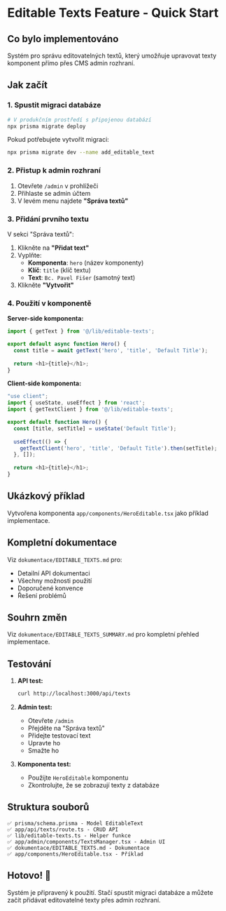 # Editable Texts Feature - Quick Start

## Co bylo implementováno

Systém pro správu editovatelných textů, který umožňuje upravovat texty komponent přímo přes CMS admin rozhraní.

## Jak začít

### 1. Spustit migraci databáze

```bash
# V produkčním prostředí s připojenou databází
npx prisma migrate deploy
```

Pokud potřebujete vytvořit migraci:
```bash
npx prisma migrate dev --name add_editable_text
```

### 2. Přistup k admin rozhraní

1. Otevřete `/admin` v prohlížeči
2. Přihlaste se admin účtem
3. V levém menu najdete **"Správa textů"**

### 3. Přidání prvního textu

V sekci "Správa textů":
1. Klikněte na **"Přidat text"**
2. Vyplňte:
   - **Komponenta**: `hero` (název komponenty)
   - **Klíč**: `title` (klíč textu)
   - **Text**: `Bc. Pavel Fišer` (samotný text)
3. Klikněte **"Vytvořit"**

### 4. Použití v komponentě

**Server-side komponenta:**
```typescript
import { getText } from '@/lib/editable-texts';

export default async function Hero() {
  const title = await getText('hero', 'title', 'Default Title');
  
  return <h1>{title}</h1>;
}
```

**Client-side komponenta:**
```typescript
"use client";
import { useState, useEffect } from 'react';
import { getTextClient } from '@/lib/editable-texts';

export default function Hero() {
  const [title, setTitle] = useState('Default Title');
  
  useEffect(() => {
    getTextClient('hero', 'title', 'Default Title').then(setTitle);
  }, []);
  
  return <h1>{title}</h1>;
}
```

## Ukázkový příklad

Vytvořena komponenta `app/components/HeroEditable.tsx` jako příklad implementace.

## Kompletní dokumentace

Viz `dokumentace/EDITABLE_TEXTS.md` pro:
- Detailní API dokumentaci
- Všechny možnosti použití
- Doporučené konvence
- Řešení problémů

## Souhrn změn

Viz `dokumentace/EDITABLE_TEXTS_SUMMARY.md` pro kompletní přehled implementace.

## Testování

1. **API test:**
   ```bash
   curl http://localhost:3000/api/texts
   ```

2. **Admin test:**
   - Otevřete `/admin`
   - Přejděte na "Správa textů"
   - Přidejte testovací text
   - Upravte ho
   - Smažte ho

3. **Komponenta test:**
   - Použijte `HeroEditable` komponentu
   - Zkontrolujte, že se zobrazují texty z databáze

## Struktura souborů

```
✅ prisma/schema.prisma - Model EditableText
✅ app/api/texts/route.ts - CRUD API
✅ lib/editable-texts.ts - Helper funkce
✅ app/admin/components/TextsManager.tsx - Admin UI
✅ dokumentace/EDITABLE_TEXTS.md - Dokumentace
✅ app/components/HeroEditable.tsx - Příklad
```

## Hotovo! 🎉

Systém je připravený k použití. Stačí spustit migraci databáze a můžete začít přidávat editovatelné texty přes admin rozhraní.

